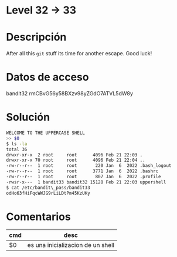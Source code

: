 # Level 32 -> 33

# Descripción
After all this `git` stuff its time for another escape. Good luck!
# Datos de acceso
bandit32
rmCBvG56y58BXzv98yZGdO7ATVL5dW8y
# Solución

```bash
WELCOME TO THE UPPERCASE SHELL
>> $0
$ ls -la
total 36
drwxr-xr-x  2 root     root      4096 Feb 21 22:03 .
drwxr-xr-x 70 root     root      4096 Feb 21 22:04 ..
-rw-r--r--  1 root     root       220 Jan  6  2022 .bash_logout
-rw-r--r--  1 root     root      3771 Jan  6  2022 .bashrc
-rw-r--r--  1 root     root       807 Jan  6  2022 .profile
-rwsr-x---  1 bandit33 bandit32 15128 Feb 21 22:03 uppershell
$ cat /etc/bandit\_pass/bandit33
odHo63fHiFqcWWJG9rLiLDtPm45KzUKy

```

# Comentarios
|cmd| desc|
|-----|------|
|$0| es una inicializacion de un shell|
